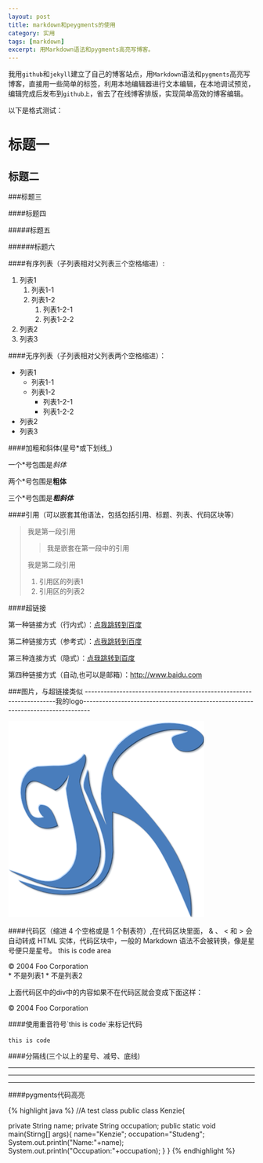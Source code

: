 ```yaml
---
layout: post
title: markdown和peygments的使用
category: 实用
tags: [markdown]
excerpt: 用Markdown语法和pygments高亮写博客。
---
```

我用`github`和`jekyll`建立了自己的博客站点，用`Markdown`语法和`pygments`高亮写博客，直接用一些简单的标签，利用本地编辑器进行文本编辑，在本地调试预览，编辑完成后发布到`github上`，省去了在线博客排版，实现简单高效的博客编辑。

以下是格式测试：

标题一
======

标题二
------

###标题三

####标题四

#####标题五

######标题六

####有序列表（子列表相对父列表三个空格缩进）:

1. 列表1
   1. 列表1-1
   1. 列表1-2
      1. 列表1-2-1
      1. 列表1-2-2
1. 列表2
1. 列表3

####无序列表（子列表相对父列表两个空格缩进）：

* 列表1
  * 列表1-1
  * 列表1-2
    * 列表1-2-1
    * 列表1-2-2
* 列表2
* 列表3

####加粗和斜体(星号*或下划线_)

一个\*号包围是*斜体*

两个\*号包围是**粗体**

三个\*号包围是***粗斜体***

####引用（可以嵌套其他语法，包括包括引用、标题、列表、代码区块等）

> 我是第一段引用
>
>> 我是嵌套在第一段中的引用
>
> 我是第二段引用
>
>1. 引用区的列表1
>1. 引用区的列表2

####超链接

第一种链接方式（行内式）：[点我跳转到百度](http://www.baidu.com "百度")

第二种链接方式（参考式）：[点我跳转到百度][link]

[link]: http://www.baidu.com

第三种连接方式（隐式）：[点我跳转到百度][]

[点我跳转到百度]: http://www.baidu.com

第四种链接方式（自动,也可以是邮箱）：<http://www.baidu.com>

###图片，与超链接类似
--------------------------------------------------------------------我的logo--------------------------------------------------------------------------------

![我的logo](/kzlog.png "KenzieChen")

####代码区（缩进 4 个空格或是 1 个制表符）,在代码区块里面， & 、 < 和 > 会自动转成 HTML 实体，代码区块中，一般的 Markdown 语法不会被转换，像是星号便只是星号。
	this is code area
	<div class="footer">
        &copy; 2004 Foo Corporation
    </div>
    * 不是列表1
    * 不是列表2

上面代码区中的div中的内容如果不在代码区就会变成下面这样：

<div class="footer">
        &copy; 2004 Foo Corporation
</div>

####使用重音符号\`this is code\`来标记代码

`this is code`

####分隔线(三个以上的星号、减号、底线)

***
---
___

####pygments代码高亮

{% highlight java %}
//A test class
public class Kenzie{

  private String name;
  private String occupation;
  public static void main(Stirng[] args){
    name="Kenzie";
    occupation="Studeng";
    System.out.println("Name:"+name);
    System.out.println("Occupation:"+occupation);
  }
}
{% endhighlight %}